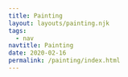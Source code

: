```yaml
---
title: Painting
layout: layouts/painting.njk
tags:
  - nav
navtitle: Painting
date: 2020-02-16
permalink: /painting/index.html
---
```


